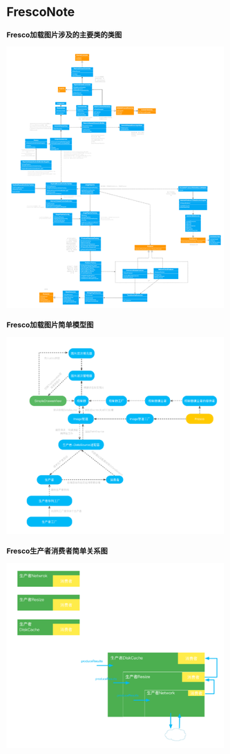 # FrescoNote
### Fresco加载图片涉及的主要类的类图
![](image/fresco_diagram_class.png)  
### Fresco加载图片简单模型图
![](image/fresco_diagram_model.png)
### Fresco生产者消费者简单关系图
![](image/fresco_diagram_consumer_producer.png)

